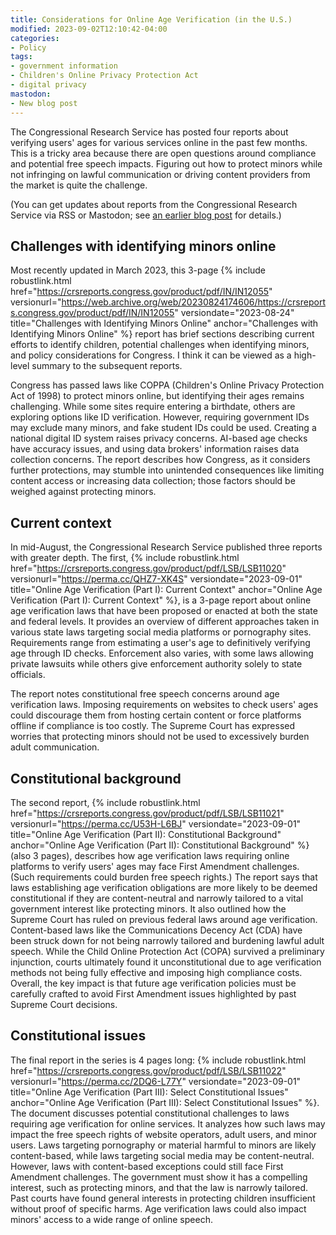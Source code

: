 ```yaml
---
title: Considerations for Online Age Verification (in the U.S.)
modified: 2023-09-02T12:10:42-04:00
categories:
- Policy
tags:
- government information
- Children's Online Privacy Protection Act
- digital privacy
mastodon:
- New blog post
---
```

The Congressional Research Service has posted four reports about verifying users' ages for various services online in the past few months. 
This is a tricky area because there are open questions around compliance and potential free speech impacts. 
Figuring out how to protect minors while not infringing on lawful communication or driving content providers from the market is quite the challenge.

(You can get updates about reports from the Congressional Research Service via RSS or Mastodon; see [an earlier blog post](https://dltj.org/article/crs-rss/) for details.)


## Challenges with identifying minors online

Most recently updated in March 2023, this 3-page {% include robustlink.html href="https://crsreports.congress.gov/product/pdf/IN/IN12055" versionurl="https://web.archive.org/web/20230824174606/https://crsreports.congress.gov/product/pdf/IN/IN12055" versiondate="2023-08-24" title="Challenges with Identifying Minors Online" anchor="Challenges with Identifying Minors Online" %} report has brief sections describing current efforts to identify children, potential challenges when identifying minors, and policy considerations for Congress. 
I think it can be viewed as a high-level summary to the subsequent reports. 

Congress has passed laws like COPPA (Children's Online Privacy Protection Act of 1998) to protect minors online, but identifying their ages remains challenging. 
While some sites require entering a birthdate, others are exploring options like ID verification. 
However, requiring government IDs may exclude many minors, and fake student IDs could be used. 
Creating a national digital ID system raises privacy concerns. 
AI-based age checks have accuracy issues, and using data brokers' information raises data collection concerns. 
The report describes how Congress, as it considers further protections, may stumble into unintended consequences like limiting content access or increasing data collection; those factors should be weighed against protecting minors.


## Current context

In mid-August, the Congressional Research Service published three reports with greater depth.  The first, {% include robustlink.html href="https://crsreports.congress.gov/product/pdf/LSB/LSB11020" versionurl="https://perma.cc/QHZ7-XK4S" versiondate="2023-09-01" title="Online Age Verification (Part I): Current Context" anchor="Online Age Verification (Part I): Current Context" %}, is a 3-page report about online age verification laws that have been proposed or enacted at both the state and federal levels. 
It provides an overview of different approaches taken in various state laws targeting social media platforms or pornography sites. 
Requirements range from estimating a user's age to definitively verifying age through ID checks. 
Enforcement also varies, with some laws allowing private lawsuits while others give enforcement authority solely to state officials. 

The report notes constitutional free speech concerns around age verification laws. 
Imposing requirements on websites to check users' ages could discourage them from hosting certain content or force platforms offline if compliance is too costly. 
The Supreme Court has expressed worries that protecting minors should not be used to excessively burden adult communication.


## Constitutional background

The second report, {% include robustlink.html href="https://crsreports.congress.gov/product/pdf/LSB/LSB11021" versionurl="https://perma.cc/U53H-L6BJ" versiondate="2023-09-01" title="Online Age Verification (Part II): Constitutional Background" anchor="Online Age Verification (Part II): Constitutional Background" %} (also 3 pages), describes how age verification laws requiring online platforms to verify users' ages may face First Amendment challenges. 
(Such requirements could burden free speech rights.) 
The report says that laws establishing age verification obligations are more likely to be deemed constitutional if they are content-neutral and narrowly tailored to a vital government interest like protecting minors. 
It also outlined how the Supreme Court has ruled on previous federal laws around age verification. 
Content-based laws like the Communications Decency Act (CDA) have been struck down for not being narrowly tailored and burdening lawful adult speech. 
While the Child Online Protection Act (COPA) survived a preliminary injunction, courts ultimately found it unconstitutional due to age verification methods not being fully effective and imposing high compliance costs.
Overall, the key impact is that future age verification policies must be carefully crafted to avoid First Amendment issues highlighted by past Supreme Court decisions.


## Constitutional issues

The final report in the series is 4 pages long: {% include robustlink.html href="https://crsreports.congress.gov/product/pdf/LSB/LSB11022" versionurl="https://perma.cc/2DQ6-L77Y" versiondate="2023-09-01" title="Online Age Verification (Part III): Select Constitutional Issues" anchor="Online Age Verification (Part III): Select Constitutional Issues" %}.
The document discusses potential constitutional challenges to laws requiring age verification for online services. 
It analyzes how such laws may impact the free speech rights of website operators, adult users, and minor users. 
Laws targeting pornography or material harmful to minors are likely content-based, while laws targeting social media may be content-neutral. 
However, laws with content-based exceptions could still face First Amendment challenges. 
The government must show it has a compelling interest, such as protecting minors, and that the law is narrowly tailored. 
Past courts have found general interests in protecting children insufficient without proof of specific harms. 
Age verification laws could also impact minors' access to a wide range of online speech. 

